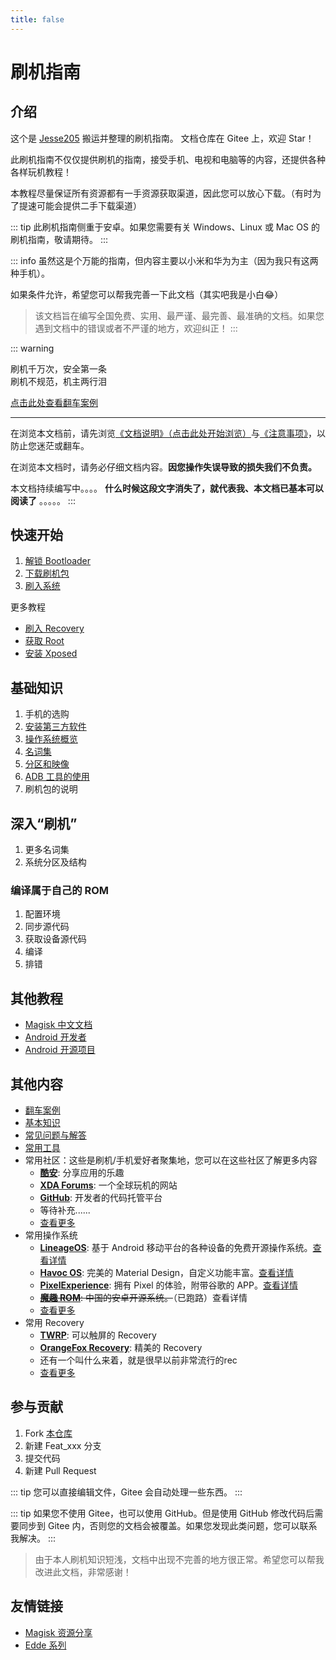 ```yaml
---
title: false
---
```


# 刷机指南

## 介绍

这个是 [Jesse205](https://gitee.com/Jesse205) 搬运并整理的刷机指南。
文档仓库在 Gitee 上，欢迎 Star！

此刷机指南不仅仅提供刷机的指南，接受手机、电视和电脑等的内容，还提供各种各样玩机教程！

本教程尽量保证所有资源都有一手资源获取渠道，因此您可以放心下载。（有时为了提速可能会提供二手下载渠道）

::: tip
此刷机指南侧重于安卓。如果您需要有关 Windows、Linux 或 Mac OS 的刷机指南，敬请期待。
:::

::: info
虽然这是个万能的指南，但内容主要以小米和华为为主（因为我只有这两种手机）。

如果条件允许，希望您可以帮我完善一下此文档（其实吧我是小白😂）

> 该文档旨在编写全国免费、实用、最严谨、最完善、最准确的文档。如果您遇到文档中的错误或者不严谨的地方，欢迎纠正！
:::

::: warning

刷机千万次，安全第一条\
刷机不规范，机主两行泪

[点击此处查看翻车案例](./rollover/index.md)

---

在浏览本文档前，请先浏览[《文档说明》（点击此处开始浏览）](./faq/documents.md)与[《注意事项》](./normal/notes/index.md)，以防止您迷茫或翻车。

在浏览本文档时，请务必仔细文档内容。**因您操作失误导致的损失我们不负责。**

本文档持续编写中。。。。 **什么时候这段文字消失了，就代表我、本文档已基本可以阅读了** 。。。。。
:::

## 快速开始

1. [解锁 Bootloader](./fast/unlock/index.md)
2. [下载刷机包](./fast/download/index.md)
3. [刷入系统](./fast/flash/system.md)

更多教程

* [刷入 Recovery](./fast/flash/recovery.md)
* [获取 Root](./fast/install/root/index.md)
* [安装 Xposed](./fast/install/xposed/index.md)

## 基础知识

1. 手机的选购
2. [安装第三方软件](./normal/installApk/index.md) <Badge type="tip" text="不通过自带的应用市场" />
3. [操作系统概览](./normal/systems/index.md)
4. [名词集](./normal/noun.md)
5. [分区和映像](./normal/partitions/index.md)
6. [ADB 工具的使用](./normal/danger_permissions/adb/index.md)
7. 刷机包的说明

## 深入“刷机”

1. 更多名词集
2. 系统分区及结构

### 编译属于自己的 ROM

1. 配置环境
2. 同步源代码
3. 获取设备源代码
4. 编译
5. 排错

## 其他教程

* [Magisk 中文文档](https://jesse205.github.io/MagiskChineseDocument/) <Badge type="tip" text="本站翻译" />
* [Android 开发者](https://developer.android.google.cn/?hl=zh-cn)
* [Android 开源项目](https://source.android.google.cn/?hl=zh-cn)

## 其他内容

* [翻车案例](./rollover/index.md)
* [基本知识](./faq/knowledge.md)
* [常见问题与解答](./faq/index.md)
* [常用工具](./tools/index.md)
* 常用社区：这些是刷机/手机爱好者聚集地，您可以在这些社区了解更多内容
  * **[酷安](https://www.coolapk.com/)**: 分享应用的乐趣
  * **[XDA Forums](https://forum.xda-developers.com/)**: 一个全球玩机的网站
  * **[GitHub](https://github.com/)**: 开发者的代码托管平台
  * 等待补充......
  * [查看更多](/normal/discussions.md)
* 常用操作系统
  * **[LineageOS](https://lineageos.org/)**: 基于 Android 移动平台的各种设备的免费开源操作系统。[查看详情](/normal/systems/lineageos.md)
  * **[Havoc OS](https://havoc-os.com/)**: 完美的 Material Design，自定义功能丰富。[查看详情](/normal/systems/havocos.md)
  * **[PixelExperience](https://download.pixelexperience.org/)**: 拥有 Pixel 的体验，附带谷歌的 APP。[查看详情](/normal/systems/pixelexperience.md)
  * ~~**[魔趣 ROM](https://www.mokeedev.com/)**: 中国的安卓开源系统。~~（已跑路）查看详情
  * [查看更多](/normal/systems/index.md)
* 常用 Recovery
  * **[TWRP](https://twrp.me/)**: 可以触屏的 Recovery
  * **[OrangeFox Recovery](https://wiki.orangefox.tech/en/home)**: 精美的 Recovery
  * 还有一个叫什么来着，就是很早以前非常流行的rec
  * [查看更多](/normal/recoveries/index.md)

## 参与贡献

1. Fork [本仓库](https://gitee.com/Jesse205/FlashAndroidDevicesGuidelines)
2. 新建 Feat_xxx 分支
3. 提交代码
4. 新建 Pull Request

::: tip
您可以直接编辑文件，Gitee 会自动处理一些东西。
:::

::: tip
如果您不使用 Gitee，也可以使用 GitHub。但是使用 GitHub 修改代码后需要同步到 Gitee 内，否则您的文档会被覆盖。如果您发现此类问题，您可以联系我解决。
:::

> 由于本人刷机知识短浅，文档中出现不完善的地方很正常。希望您可以帮我改进此文档，非常感谢！

## 友情链接

* [Magisk 资源分享](https://main.suchenqaq.club/)
* [Edde 系列](https://jesse205.github.io/)
